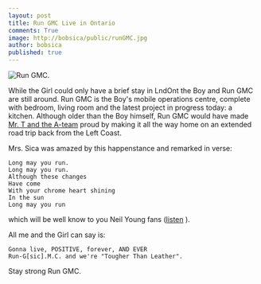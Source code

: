 ```yaml
---
layout: post
title: Run GMC Live in Ontario
comments: True
image: http://bobsica/public/runGMC.jpg
author: bobsica
published: true
---
```


![Run GMC.](http://bobsica/public/runGMC.jpg)

While the Girl could only have a brief stay in LndOnt the Boy and Run GMC are still around. Run GMC is the Boy's mobile operations centre, complete with bedroom, living room and the latest project in progress today: a kitchen. Although older than the Boy himself, Run GMC would have made [Mr. T and the A-team](https://en.wikipedia.org/wiki/The_A-Team "!w the a team - Google Search") proud by making it all the way home on an extended road trip back from the Left Coast.

Mrs. Sica was amazed by this happenstance and remarked in verse:

    Long may you run.
    Long may you run.
    Although these changes
    Have come
    With your chrome heart shining
    In the sun
    Long may you run
   
   which will be well know to you Neil Young fans ([listen](musics://itunes.apple.com/mx/album/long-may-you-run/id306292060?l=en "long may you run itunes - Google Search") ).
   
   All me and the Girl can say is:
   
    Gonna live, POSITIVE, forever, AND EVER
    Run-G[sic].M.C. and we're "Tougher Than Leather".
    
   
   Stay strong Run GMC.


